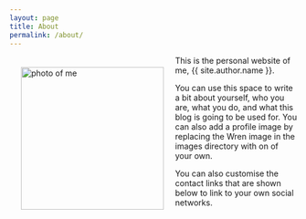 ```yaml
---
layout: page
title: About
permalink: /about/
---
```


<div id="id-picture">
  <img src="{{ '/images/profile.jpg' | relative_url }}" alt="photo of me" style="float:left; padding:20px; height:250px; width:250px;">
</div>

This is the personal website of me, {{ site.author.name }}.

You can use this space to write a bit about yourself, who you are, what you
do, and what this blog is going to be used for. You can also add a profile
image by replacing the Wren image in the images directory with on of your
own.

You can also customise the contact links that are shown below to link to your
own social networks.

